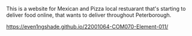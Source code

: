 This is a website for Mexican and Pizza local restuarant that's starting to deliver food online, that wants to deliver throughout Peterborough.

https://even1ngshade.github.io/22001064-COM070-Element-011/

